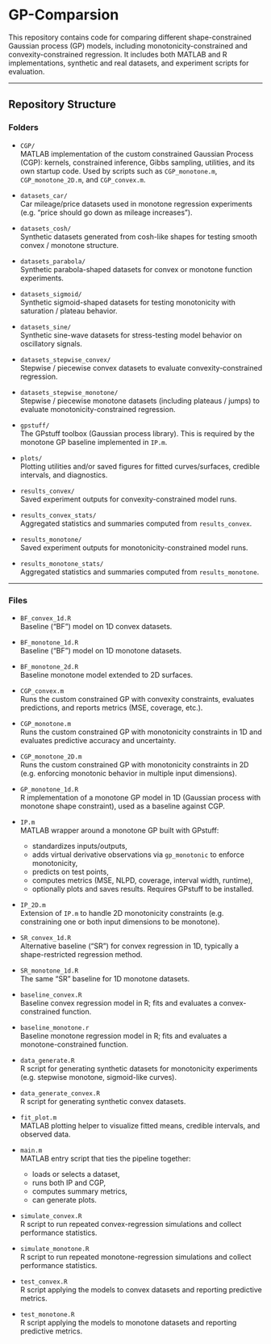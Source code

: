 # GP-Comparsion

This repository contains code for comparing different shape-constrained Gaussian process (GP) models, including monotonicity-constrained and convexity-constrained regression. It includes both MATLAB and R implementations, synthetic and real datasets, and experiment scripts for evaluation.

---

## Repository Structure

### Folders

- `CGP/`  
  MATLAB implementation of the custom constrained Gaussian Process (CGP): kernels, constrained inference, Gibbs sampling, utilities, and its own startup code. Used by scripts such as `CGP_monotone.m`, `CGP_monotone_2D.m`, and `CGP_convex.m`.

- `datasets_car/`  
  Car mileage/price datasets used in monotone regression experiments (e.g. “price should go down as mileage increases”).

- `datasets_cosh/`  
  Synthetic datasets generated from cosh-like shapes for testing smooth convex / monotone structure.

- `datasets_parabola/`  
  Synthetic parabola-shaped datasets for convex or monotone function experiments.

- `datasets_sigmoid/`  
  Synthetic sigmoid-shaped datasets for testing monotonicity with saturation / plateau behavior.

- `datasets_sine/`  
  Synthetic sine-wave datasets for stress-testing model behavior on oscillatory signals.

- `datasets_stepwise_convex/`  
  Stepwise / piecewise convex datasets to evaluate convexity-constrained regression.

- `datasets_stepwise_monotone/`  
  Stepwise / piecewise monotone datasets (including plateaus / jumps) to evaluate monotonicity-constrained regression.

- `gpstuff/`  
  The GPstuff toolbox (Gaussian process library). This is required by the monotone GP baseline implemented in `IP.m`.

- `plots/`  
  Plotting utilities and/or saved figures for fitted curves/surfaces, credible intervals, and diagnostics.

- `results_convex/`  
  Saved experiment outputs for convexity-constrained model runs.

- `results_convex_stats/`  
  Aggregated statistics and summaries computed from `results_convex`.

- `results_monotone/`  
  Saved experiment outputs for monotonicity-constrained model runs.

- `results_monotone_stats/`  
  Aggregated statistics and summaries computed from `results_monotone`.

---

### Files

- `BF_convex_1d.R`  
  Baseline (“BF”) model on 1D convex datasets.

- `BF_monotone_1d.R`  
  Baseline (“BF”) model on 1D monotone datasets.

- `BF_monotone_2d.R`  
  Baseline monotone model extended to 2D surfaces.

- `CGP_convex.m`  
  Runs the custom constrained GP with convexity constraints, evaluates predictions, and reports metrics (MSE, coverage, etc.).

- `CGP_monotone.m`  
  Runs the custom constrained GP with monotonicity constraints in 1D and evaluates predictive accuracy and uncertainty.

- `CGP_monotone_2D.m`  
  Runs the custom constrained GP with monotonicity constraints in 2D (e.g. enforcing monotonic behavior in multiple input dimensions).

- `GP_monotone_1d.R`  
  R implementation of a monotone GP model in 1D (Gaussian process with monotone shape constraint), used as a baseline against CGP.

- `IP.m`  
  MATLAB wrapper around a monotone GP built with GPstuff:
  - standardizes inputs/outputs,
  - adds virtual derivative observations via `gp_monotonic` to enforce monotonicity,
  - predicts on test points,
  - computes metrics (MSE, NLPD, coverage, interval width, runtime),
  - optionally plots and saves results.
  Requires GPstuff to be installed.

- `IP_2D.m`  
  Extension of `IP.m` to handle 2D monotonicity constraints (e.g. constraining one or both input dimensions to be monotone).

- `SR_convex_1d.R`  
  Alternative baseline (“SR”) for convex regression in 1D, typically a shape-restricted regression method.

- `SR_monotone_1d.R`  
  The same “SR” baseline for 1D monotone datasets.

- `baseline_convex.R`  
  Baseline convex regression model in R; fits and evaluates a convex-constrained function.

- `baseline_monotone.r`  
  Baseline monotone regression model in R; fits and evaluates a monotone-constrained function.

- `data_generate.R`  
  R script for generating synthetic datasets for monotonicity experiments (e.g. stepwise monotone, sigmoid-like curves).

- `data_generate_convex.R`  
  R script for generating synthetic convex datasets.

- `fit_plot.m`  
  MATLAB plotting helper to visualize fitted means, credible intervals, and observed data.

- `main.m`  
  MATLAB entry script that ties the pipeline together:
  - loads or selects a dataset,
  - runs both IP and CGP,
  - computes summary metrics,
  - can generate plots.

- `simulate_convex.R`  
  R script to run repeated convex-regression simulations and collect performance statistics.

- `simulate_monotone.R`  
  R script to run repeated monotone-regression simulations and collect performance statistics.

- `test_convex.R`  
  R script applying the models to convex datasets and reporting predictive metrics.

- `test_monotone.R`  
  R script applying the models to monotone datasets and reporting predictive metrics.

